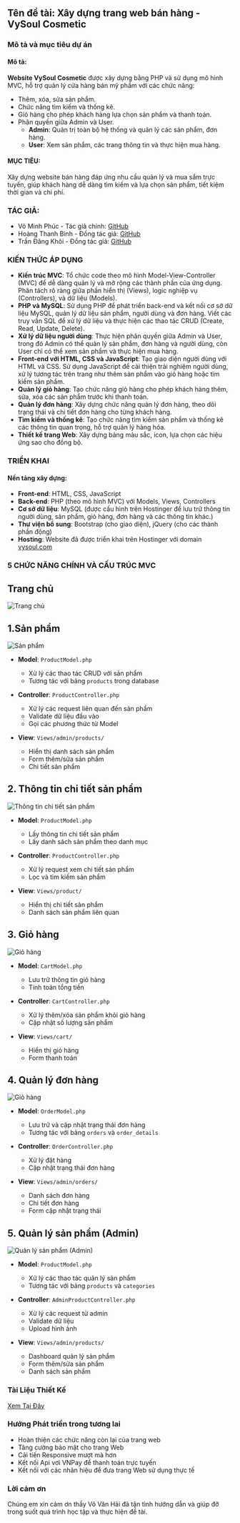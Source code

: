 
## Tên đề tài: Xây dựng trang web bán hàng - VySoul Cosmetic

### Mô tả và mục tiêu dự án

#### Mô tả:
**Website VySoul Cosmetic** được xây dựng bằng PHP và sử dụng mô hình MVC, hỗ trợ quản lý cửa hàng bán mỹ phẩm với các chức năng:
- Thêm, xóa, sửa sản phẩm.
- Chức năng tìm kiếm và thống kê.
- Giỏ hàng cho phép khách hàng lựa chọn sản phẩm và thanh toán.
- Phân quyền giữa Admin và User.
  - **Admin**: Quản trị toàn bộ hệ thống và quản lý các sản phẩm, đơn hàng.
  - **User**: Xem sản phẩm, các trang thông tin và thực hiện mua hàng.

#### MỤC TIÊU:
Xây dựng website bán hàng đáp ứng nhu cầu quản lý và mua sắm trực tuyến, giúp khách hàng dễ dàng tìm kiếm và lựa chọn sản phẩm, tiết kiệm thời gian và chi phí.

### TÁC GIẢ:

- Võ Minh Phúc - Tác giả chính: [GitHub](https://github.com/phuclemon)
- Hoàng Thanh Bình - Đồng tác giả: [GitHub](https://github.com/tbinhueh)
- Trần Đăng Khôi - Đồng tác giả: [GitHub](https://github.com/Trandangkhoihp193)


### KIẾN THỨC ÁP DỤNG

- **Kiến trúc MVC**: Tổ chức code theo mô hình Model-View-Controller (MVC) để dễ dàng quản lý và mở rộng các thành phần của ứng dụng. Phân tách rõ ràng giữa phần hiển thị (Views), logic nghiệp vụ (Controllers), và dữ liệu (Models).
- **PHP và MySQL**: Sử dụng PHP để phát triển back-end và kết nối cơ sở dữ liệu MySQL, quản lý dữ liệu sản phẩm, người dùng và đơn hàng. Viết các truy vấn SQL để xử lý dữ liệu và thực hiện các thao tác CRUD (Create, Read, Update, Delete).
- **Xử lý dữ liệu người dùng**: Thực hiện phân quyền giữa Admin và User, trong đó Admin có thể quản lý sản phẩm, đơn hàng và người dùng, còn User chỉ có thể xem sản phẩm và thực hiện mua hàng.
- **Front-end với HTML, CSS và JavaScript**: Tạo giao diện người dùng với HTML và CSS. Sử dụng JavaScript để cải thiện trải nghiệm người dùng, xử lý tương tác trên trang như thêm sản phẩm vào giỏ hàng hoặc tìm kiếm sản phẩm.
- **Quản lý giỏ hàng**: Tạo chức năng giỏ hàng cho phép khách hàng thêm, sửa, xóa các sản phẩm trước khi thanh toán.
- **Quản lý đơn hàng**: Xây dựng chức năng quản lý đơn hàng, theo dõi trạng thái và chi tiết đơn hàng cho từng khách hàng.
- **Tìm kiếm và thống kê**: Tạo chức năng tìm kiếm sản phẩm và thống kê các thông tin quan trọng, hỗ trợ quản lý hàng hóa.
- **Thiết kế trang Web**: Xây dựng bảng màu sắc, icon, lựa chọn các hiệu ứng sao cho đồng bộ.

### TRIỂN KHAI

#### Nền tảng xây dựng:

- **Front-end**: HTML, CSS, JavaScript
- **Back-end**: PHP (theo mô hình MVC) với Models, Views, Controllers
- **Cơ sở dữ liệu**: MySQL (được cấu hình trên Hostinger để lưu trữ thông tin người dùng, sản phẩm, giỏ hàng, đơn hàng và các thông tin khác.)
- **Thư viện bổ sung**: Bootstrap (cho giao diện), jQuery (cho các thành phần động)
- **Hosting**: Website đã được triển khai trên Hostinger với domain [vysoul.com](https://vysoul.com)


### 5 CHỨC NĂNG CHÍNH VÀ CẤU TRÚC MVC 
## Trang chủ 
![Trang chủ](image_demo/TrangChu.png)

## 1.Sản phẩm
![Sản phẩm](image_demo/SanPham.png)
- **Model**: `ProductModel.php`
  - Xử lý các thao tác CRUD với sản phẩm
  - Tương tác với bảng `products` trong database
  
- **Controller**: `ProductController.php`
  - Xử lý các request liên quan đến sản phẩm
  - Validate dữ liệu đầu vào
  - Gọi các phương thức từ Model
  
- **View**: `Views/admin/products/`
  - Hiển thị danh sách sản phẩm
  - Form thêm/sửa sản phẩm
  - Chi tiết sản phẩm

## 2. Thông tin chi tiết sản phẩm
![Thông tin chi tiết sản phẩm](image_demo/ChiTietSanPham.png)
- **Model**: `ProductModel.php`
  - Lấy thông tin chi tiết sản phẩm
  - Lấy danh sách sản phẩm theo danh mục
  
- **Controller**: `ProductController.php`
  - Xử lý request xem chi tiết sản phẩm
  - Lọc và tìm kiếm sản phẩm
  
- **View**: `Views/product/`
  - Hiển thị chi tiết sản phẩm
  - Danh sách sản phẩm liên quan

## 3. Giỏ hàng
![Giỏ hàng](image_demo/GioHang.png)
- **Model**: `CartModel.php`
  - Lưu trữ thông tin giỏ hàng
  - Tính toán tổng tiền
  
- **Controller**: `CartController.php`
  - Xử lý thêm/xóa sản phẩm khỏi giỏ hàng
  - Cập nhật số lượng sản phẩm
  
- **View**: `Views/cart/`
  - Hiển thị giỏ hàng
  - Form thanh toán

## 4. Quản lý đơn hàng
![Giỏ hàng](image_demo/GioHang.png)
- **Model**: `OrderModel.php`
  - Lưu trữ và cập nhật trạng thái đơn hàng
  - Tương tác với bảng `orders` và `order_details`
  
- **Controller**: `OrderController.php`
  - Xử lý đặt hàng
  - Cập nhật trạng thái đơn hàng
  
- **View**: `Views/admin/orders/`
  - Danh sách đơn hàng
  - Chi tiết đơn hàng
  - Form cập nhật trạng thái

## 5. Quản lý sản phẩm (Admin)
![ Quản lý sản phẩm (Admin)](image_demo/SanPhamAdmin.png)
- **Model**: `ProductModel.php`
  - Xử lý các thao tác quản lý sản phẩm
  - Tương tác với bảng `products` và `categories`
  
- **Controller**: `AdminProductController.php`
  - Xử lý các request từ admin
  - Validate dữ liệu
  - Upload hình ảnh
  
- **View**: `Views/admin/products/`
  - Dashboard quản lý sản phẩm
  - Form thêm/sửa sản phẩm
  - Danh sách sản phẩm
### Tài Liệu Thiết Kế

[Xem Tại Đây](https://www.figma.com/design/I7SI0bsIwRpWgVQtlHsHsD/Web?node-id=1-10&node-type=frame&t=mS6aZw6D8KRfP59A-0)

### Hướng Phát triển trong tương lai
- Hoàn thiện các chức năng còn lại của trang web
- Tăng cường bảo mật cho trang Web
- Cải tiến Responsive mượt mà hơn
- Kết nối Api vơi VNPay để thanh toán trực tuyến
- Kết nối với các nhãn hiệu để đưa trang Web sử dụng thực tế

### Lời cảm ơn

Chúng em xin cảm ơn thầy Võ Văn Hải đã tận tình hướng dẫn và giúp đỡ trong suốt quá trình học tập và thực hiện đề tài.

